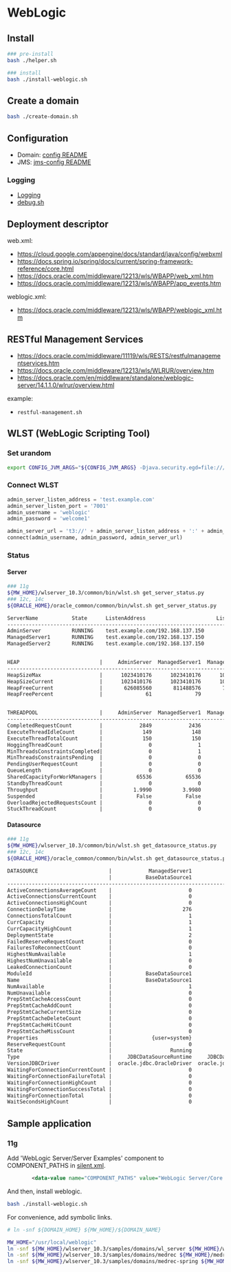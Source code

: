 # WebLogic

## Install

```bash
### pre-install
bash ./helper.sh

### install
bash ./install-weblogic.sh
```

## Create a domain

```bash
bash ./create-domain.sh
```

## Configuration

- Domain: [config README](/weblogic/config/README.md)
- JMS: [jms-config README](/weblogic/jms-config/README.md)

### Logging

- [Logging](/weblogic/logging.md)
- [debug.sh](/weblogic/debug.sh)

## Deployment descriptor

web.xml:

- https://cloud.google.com/appengine/docs/standard/java/config/webxml
- https://docs.spring.io/spring/docs/current/spring-framework-reference/core.html
- https://docs.oracle.com/middleware/12213/wls/WBAPP/web_xml.htm
- https://docs.oracle.com/middleware/12213/wls/WBAPP/app_events.htm

weblogic.xml:

- https://docs.oracle.com/middleware/12213/wls/WBAPP/weblogic_xml.htm

## RESTful Management Services

- https://docs.oracle.com/middleware/11119/wls/RESTS/restfulmanagementservices.htm
- https://docs.oracle.com/middleware/12213/wls/WLRUR/overview.htm
- https://docs.oracle.com/en/middleware/standalone/weblogic-server/14.1.1.0/wlrur/overview.html

example:

- `restful-management.sh`

## WLST (WebLogic Scripting Tool)

### Set urandom

```bash
export CONFIG_JVM_ARGS="${CONFIG_JVM_ARGS} -Djava.security.egd=file:///dev/urandom"
```

### Connect WLST

```py
admin_server_listen_address = 'test.example.com'
admin_server_listen_port = '7001'
admin_username = 'weblogic'
admin_password = 'welcome1'

admin_server_url = 't3://' + admin_server_listen_address + ':' + admin_server_listen_port
connect(admin_username, admin_password, admin_server_url)
```

### Status

#### Server

```bash
### 11g
${MW_HOME}/wlserver_10.3/common/bin/wlst.sh get_server_status.py
### 12c, 14c
${ORACLE_HOME}/oracle_common/common/bin/wlst.sh get_server_status.py
```

```txt
ServerName           State      ListenAddress                       ListenPort
------------------------------------------------------------------------------
AdminServer          RUNNING    test.example.com/192.168.137.150          7001
ManagedServer1       RUNNING    test.example.com/192.168.137.150          7003
ManagedServer2       RUNNING    test.example.com/192.168.137.150          7004


HEAP                          |     AdminServer  ManagedServer1  ManagedServer2
-------------------------------------------------------------------------------
HeapSizeMax                   |      1023410176      1023410176      1023410176
HeapSizeCurrent               |      1023410176      1023410176      1023410176
HeapFreeCurrent               |       626085560       811488576       794110248
HeapFreePercent               |              61              79              77


THREADPOOL                    |     AdminServer  ManagedServer1  ManagedServer2
-------------------------------------------------------------------------------
CompletedRequestCount         |            2849            2436            2415
ExecuteThreadIdleCount        |             149             148             148
ExecuteThreadTotalCount       |             150             150             150
HoggingThreadCount            |               0               1               1
MinThreadsConstraintsCompleted|               0               1               1
MinThreadsConstraintsPending  |               0               0               0
PendingUserRequestCount       |               0               0               0
QueueLength                   |               0               0               0
SharedCapacityForWorkManagers |           65536           65536           65536
StandbyThreadCount            |               0               0               0
Throughput                    |          1.9990          3.9980          4.4843
Suspended                     |           False           False           False
OverloadRejectedRequestsCount |               0               0               0
StuckThreadCount              |               0               0               0
```

#### Datasource

```bash
### 11g
${MW_HOME}/wlserver_10.3/common/bin/wlst.sh get_datasource_status.py
### 12c, 14c
${ORACLE_HOME}/oracle_common/common/bin/wlst.sh get_datasource_status.py
```

```txt
DATASOURCE                       |            ManagedServer1            ManagedServer2
                                 |           BaseDataSource1           BaseDataSource1
--------------------------------------------------------------------------------------
ActiveConnectionsAverageCount    |                         0                         0
ActiveConnectionsCurrentCount    |                         0                         0
ActiveConnectionsHighCount       |                         0                         0
ConnectionDelayTime              |                       276                       291
ConnectionsTotalCount            |                         1                         1
CurrCapacity                     |                         1                         1
CurrCapacityHighCount            |                         1                         1
DeploymentState                  |                         2                         2
FailedReserveRequestCount        |                         0                         0
FailuresToReconnectCount         |                         0                         0
HighestNumAvailable              |                         1                         1
HighestNumUnavailable            |                         0                         0
LeakedConnectionCount            |                         0                         0
ModuleId                         |           BaseDataSource1           BaseDataSource1
Name                             |           BaseDataSource1           BaseDataSource1
NumAvailable                     |                         1                         1
NumUnavailable                   |                         0                         0
PrepStmtCacheAccessCount         |                         0                         0
PrepStmtCacheAddCount            |                         0                         0
PrepStmtCacheCurrentSize         |                         0                         0
PrepStmtCacheDeleteCount         |                         0                         0
PrepStmtCacheHitCount            |                         0                         0
PrepStmtCacheMissCount           |                         0                         0
Properties                       |             {user=system}             {user=system}
ReserveRequestCount              |                         0                         0
State                            |                   Running                   Running
Type                             |     JDBCDataSourceRuntime     JDBCDataSourceRuntime
VersionJDBCDriver                |  oracle.jdbc.OracleDriver  oracle.jdbc.OracleDriver
WaitingForConnectionCurrentCount |                         0                         0
WaitingForConnectionFailureTotal |                         0                         0
WaitingForConnectionHighCount    |                         0                         0
WaitingForConnectionSuccessTotal |                         0                         0
WaitingForConnectionTotal        |                         0                         0
WaitSecondsHighCount             |                         0                         0
```

## Sample application

### 11g

Add 'WebLogic Server/Server Examples' component to COMPONENT_PATHS in [silent.xml](/weblogic/silent.xml).

```xml
        <data-value name="COMPONENT_PATHS" value="WebLogic Server/Core Application Server|WebLogic Server/Administration Console|WebLogic Server/Configuration Wizard and Upgrade Framework|WebLogic Server/Web 2.0 HTTP Pub-Sub Server|WebLogic Server/WebLogic JDBC Drivers|WebLogic Server/Third Party JDBC Drivers|WebLogic Server/WebLogic Server Clients|WebLogic Server/WebLogic Web Server Plugins|WebLogic Server/UDDI and Xquery Support|WebLogic Server/Server Examples" />
```

And then, install weblogic.

```bash
bash ./install-weblogic.sh
```

For convenience, add symbolic links.

```bash
# ln -snf ${DOMAIN_HOME} ${MW_HOME}/${DOMAIN_NAME}

MW_HOME="/usr/local/weblogic"
ln -snf ${MW_HOME}/wlserver_10.3/samples/domains/wl_server ${MW_HOME}/wl_server
ln -snf ${MW_HOME}/wlserver_10.3/samples/domains/medrec ${MW_HOME}/medrec
ln -snf ${MW_HOME}/wlserver_10.3/samples/domains/medrec-spring ${MW_HOME}/medrec-spring
```
